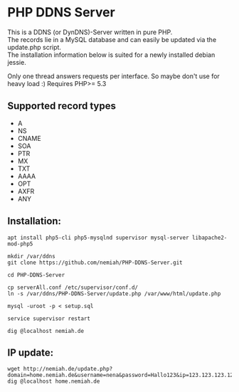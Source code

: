 PHP DDNS Server
==============

This is a DDNS (or DynDNS)-Server written in pure PHP.  
The records lie in a MySQL database and can easily be updated via the update.php script.  
The installation information below is suited for a newly installed debian jessie.  
  
Only one thread answers requests per interface. So maybe don't use for heavy load :)
Requires PHP>= 5.3

Supported record types
----------------------

* A
* NS
* CNAME
* SOA
* PTR
* MX
* TXT
* AAAA
* OPT
* AXFR
* ANY

Installation:
-------------
```
apt install php5-cli php5-mysqlnd supervisor mysql-server libapache2-mod-php5

mkdir /var/ddns
git clone https://github.com/nemiah/PHP-DDNS-Server.git

cd PHP-DDNS-Server

cp serverAll.conf /etc/supervisor/conf.d/
ln -s /var/ddns/PHP-DDNS-Server/update.php /var/www/html/update.php

mysql -uroot -p < setup.sql

service supervisor restart

dig @localhost nemiah.de
```

IP update:
----------
```
wget http://nemiah.de/update.php?domain=home.nemiah.de&username=nena&password=Hallo123&ip=123.123.123.123
dig @localhost home.nemiah.de
```
